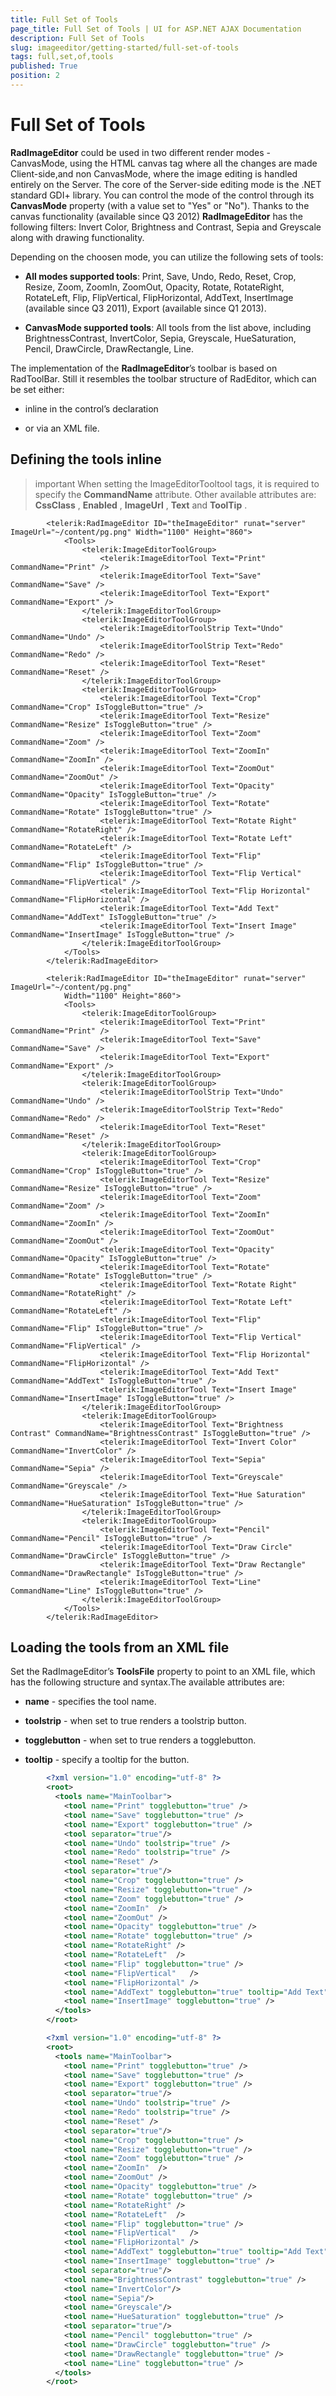 ```yaml
---
title: Full Set of Tools
page_title: Full Set of Tools | UI for ASP.NET AJAX Documentation
description: Full Set of Tools
slug: imageeditor/getting-started/full-set-of-tools
tags: full,set,of,tools
published: True
position: 2
---
```


# Full Set of Tools



__RadImageEditor__ could be used in two different render modes - CanvasMode, using the HTML canvas tag where all the changes are made Client-side,and non CanvasMode, where the image editing is handled entirely on the Server. The core of the Server-side editing mode is the .NET standard GDI+ library. You can control	the mode of the control through its __CanvasMode__ property (with a value set to "Yes" or "No"). Thanks to the canvas functionality (available since Q3 2012)	__RadImageEditor__ has the following filters: Invert Color, Brightness and Contrast, Sepia and Greyscale along with drawing functionality.

Depending on the choosen mode, you can utilize the following sets of tools:

* __All modes supported tools__:	Print, Save, Undo, Redo, Reset, Crop, Resize, Zoom, ZoomIn, ZoomOut, Opacity, Rotate, RotateRight, RotateLeft,	Flip, FlipVertical, FlipHorizontal, AddText, InsertImage (available since Q3 2011), Export (available since Q1 2013).

* __CanvasMode supported tools__:	All tools from the list above, including BrightnessContrast, InvertColor, Sepia, Greyscale, HueSaturation, Pencil, DrawCircle, DrawRectangle, Line.

The implementation of the __RadImageEditor__’s toolbar is based on RadToolBar. Still it resembles the toolbar structure of RadEditor, which can be set either:

* inline in the control’s declaration

* or via an XML file.

## Defining the tools inline

>important When setting the ImageEditorTooltool tags, it is required to specify the __CommandName__ attribute. Other available attributes are: __CssClass__ , __Enabled__ , __ImageUrl__ , __Text__ and __ToolTip__ .
>


````ASPNET
	    <telerik:RadImageEditor ID="theImageEditor" runat="server" ImageUrl="~/content/pg.png" Width="1100" Height="860"> 
	        <Tools> 
	            <telerik:ImageEditorToolGroup> 
	                <telerik:ImageEditorTool Text="Print" CommandName="Print" /> 
	                <telerik:ImageEditorTool Text="Save" CommandName="Save" /> 
					<telerik:ImageEditorTool Text="Export" CommandName="Export" />
	            </telerik:ImageEditorToolGroup> 
	            <telerik:ImageEditorToolGroup> 
	                <telerik:ImageEditorToolStrip Text="Undo" CommandName="Undo" /> 
	                <telerik:ImageEditorToolStrip Text="Redo" CommandName="Redo" /> 
	                <telerik:ImageEditorTool Text="Reset" CommandName="Reset" /> 
	            </telerik:ImageEditorToolGroup> 
	            <telerik:ImageEditorToolGroup> 
	                <telerik:ImageEditorTool Text="Crop" CommandName="Crop" IsToggleButton="true" /> 
	                <telerik:ImageEditorTool Text="Resize" CommandName="Resize" IsToggleButton="true" /> 
	                <telerik:ImageEditorTool Text="Zoom" CommandName="Zoom" /> 
	                <telerik:ImageEditorTool Text="ZoomIn" CommandName="ZoomIn" /> 
	                <telerik:ImageEditorTool Text="ZoomOut" CommandName="ZoomOut" /> 
	                <telerik:ImageEditorTool Text="Opacity" CommandName="Opacity" IsToggleButton="true" /> 
	                <telerik:ImageEditorTool Text="Rotate" CommandName="Rotate" IsToggleButton="true" /> 
	                <telerik:ImageEditorTool Text="Rotate Right" CommandName="RotateRight" /> 
	                <telerik:ImageEditorTool Text="Rotate Left" CommandName="RotateLeft" /> 
	                <telerik:ImageEditorTool Text="Flip" CommandName="Flip" IsToggleButton="true" /> 
	                <telerik:ImageEditorTool Text="Flip Vertical" CommandName="FlipVertical" /> 
	                <telerik:ImageEditorTool Text="Flip Horizontal" CommandName="FlipHorizontal" /> 
	                <telerik:ImageEditorTool Text="Add Text" CommandName="AddText" IsToggleButton="true" /> 
					<telerik:ImageEditorTool Text="Insert Image" CommandName="InsertImage" IsToggleButton="true" /> 
	            </telerik:ImageEditorToolGroup> 
	        </Tools> 
	    </telerik:RadImageEditor>
````



````ASPNET
		<telerik:RadImageEditor ID="theImageEditor" runat="server" ImageUrl="~/content/pg.png"
			Width="1100" Height="860">
			<Tools>
				<telerik:ImageEditorToolGroup>
					<telerik:ImageEditorTool Text="Print" CommandName="Print" />
					<telerik:ImageEditorTool Text="Save" CommandName="Save" />
					<telerik:ImageEditorTool Text="Export" CommandName="Export" />
				</telerik:ImageEditorToolGroup>
				<telerik:ImageEditorToolGroup>
					<telerik:ImageEditorToolStrip Text="Undo" CommandName="Undo" />
					<telerik:ImageEditorToolStrip Text="Redo" CommandName="Redo" />
					<telerik:ImageEditorTool Text="Reset" CommandName="Reset" />
				</telerik:ImageEditorToolGroup>
				<telerik:ImageEditorToolGroup>
					<telerik:ImageEditorTool Text="Crop" CommandName="Crop" IsToggleButton="true" />
					<telerik:ImageEditorTool Text="Resize" CommandName="Resize" IsToggleButton="true" />
					<telerik:ImageEditorTool Text="Zoom" CommandName="Zoom" />
					<telerik:ImageEditorTool Text="ZoomIn" CommandName="ZoomIn" />
					<telerik:ImageEditorTool Text="ZoomOut" CommandName="ZoomOut" />
					<telerik:ImageEditorTool Text="Opacity" CommandName="Opacity" IsToggleButton="true" />
					<telerik:ImageEditorTool Text="Rotate" CommandName="Rotate" IsToggleButton="true" />
					<telerik:ImageEditorTool Text="Rotate Right" CommandName="RotateRight" />
					<telerik:ImageEditorTool Text="Rotate Left" CommandName="RotateLeft" />
					<telerik:ImageEditorTool Text="Flip" CommandName="Flip" IsToggleButton="true" />
					<telerik:ImageEditorTool Text="Flip Vertical" CommandName="FlipVertical" />
					<telerik:ImageEditorTool Text="Flip Horizontal" CommandName="FlipHorizontal" />
					<telerik:ImageEditorTool Text="Add Text" CommandName="AddText" IsToggleButton="true" />
					<telerik:ImageEditorTool Text="Insert Image" CommandName="InsertImage" IsToggleButton="true" />
				</telerik:ImageEditorToolGroup>
				<telerik:ImageEditorToolGroup>
					<telerik:ImageEditorTool Text="Brightness Contrast" CommandName="BrightnessContrast" IsToggleButton="true" />
					<telerik:ImageEditorTool Text="Invert Color" CommandName="InvertColor" />
					<telerik:ImageEditorTool Text="Sepia" CommandName="Sepia" />
					<telerik:ImageEditorTool Text="Greyscale" CommandName="Greyscale" />
					<telerik:ImageEditorTool Text="Hue Saturation" CommandName="HueSaturation" IsToggleButton="true" />
				</telerik:ImageEditorToolGroup>
				<telerik:ImageEditorToolGroup>
					<telerik:ImageEditorTool Text="Pencil" CommandName="Pencil" IsToggleButton="true" />
					<telerik:ImageEditorTool Text="Draw Circle" CommandName="DrawCircle" IsToggleButton="true" />
					<telerik:ImageEditorTool Text="Draw Rectangle" CommandName="DrawRectangle" IsToggleButton="true" />
					<telerik:ImageEditorTool Text="Line" CommandName="Line" IsToggleButton="true" />
				</telerik:ImageEditorToolGroup>
			</Tools>
		</telerik:RadImageEditor>
````



## Loading the tools from an XML file

Set the RadImageEditor’s __ToolsFile__ property to point to an XML file, which has the following structure and syntax.The available attributes are:

* __name__ - specifies the tool name.

* __toolstrip__ - when set to true renders a toolstrip button.

* __togglebutton__ - when set to true renders a togglebutton.

* __tooltip__ - specify a tooltip for the button.

````XML
	    <?xml version="1.0" encoding="utf-8" ?>
	    <root>
	      <tools name="MainToolbar">
	        <tool name="Print" togglebutton="true" />
	        <tool name="Save" togglebutton="true" />
			<tool name="Export" togglebutton="true" />
	        <tool separator="true"/>
	        <tool name="Undo" toolstrip="true" />
	        <tool name="Redo" toolstrip="true" />
	        <tool name="Reset" />
	        <tool separator="true"/>
	        <tool name="Crop" togglebutton="true" />
	        <tool name="Resize" togglebutton="true" />
	        <tool name="Zoom" togglebutton="true" />
	        <tool name="ZoomIn"  />
	        <tool name="ZoomOut" />
	        <tool name="Opacity" togglebutton="true" />
	        <tool name="Rotate" togglebutton="true" />
	        <tool name="RotateRight" />
	        <tool name="RotateLeft"  />
	        <tool name="Flip" togglebutton="true" />
	        <tool name="FlipVertical"   />
	        <tool name="FlipHorizontal" />
	        <tool name="AddText" togglebutton="true" tooltip="Add Text"  />
			<tool name="InsertImage" togglebutton="true" />
	      </tools>
	    </root>
````



````XML
	    <?xml version="1.0" encoding="utf-8" ?>
	    <root>
	      <tools name="MainToolbar">
	        <tool name="Print" togglebutton="true" />
	        <tool name="Save" togglebutton="true" />
			<tool name="Export" togglebutton="true" />
	        <tool separator="true"/>
	        <tool name="Undo" toolstrip="true" />
	        <tool name="Redo" toolstrip="true" />
	        <tool name="Reset" />
	        <tool separator="true"/>
	        <tool name="Crop" togglebutton="true" />
	        <tool name="Resize" togglebutton="true" />
	        <tool name="Zoom" togglebutton="true" />
	        <tool name="ZoomIn"  />
	        <tool name="ZoomOut" />
	        <tool name="Opacity" togglebutton="true" />
	        <tool name="Rotate" togglebutton="true" />
	        <tool name="RotateRight" />
	        <tool name="RotateLeft"  />
	        <tool name="Flip" togglebutton="true" />
	        <tool name="FlipVertical"   />
	        <tool name="FlipHorizontal" />
	        <tool name="AddText" togglebutton="true" tooltip="Add Text"  />
			<tool name="InsertImage" togglebutton="true" />
			<tool separator="true"/>
			<tool name="BrightnessContrast" togglebutton="true" />
			<tool name="InvertColor"/>
			<tool name="Sepia"/>
			<tool name="Greyscale"/>
			<tool name="HueSaturation" togglebutton="true" />
			<tool separator="true"/>
			<tool name="Pencil" togglebutton="true" />
			<tool name="DrawCircle" togglebutton="true" />
			<tool name="DrawRectangle" togglebutton="true" />
			<tool name="Line" togglebutton="true" />
	      </tools>
	    </root>
````


